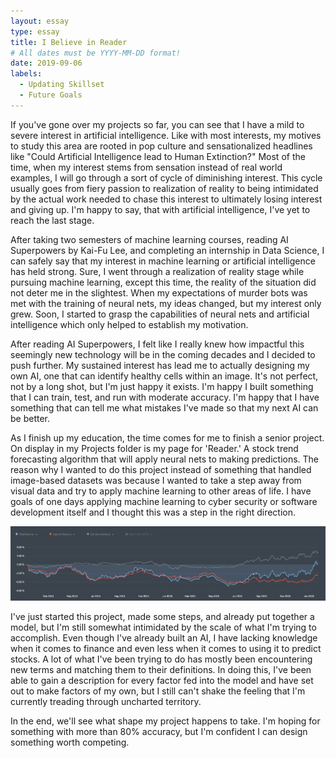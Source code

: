 ```yaml
---
layout: essay
type: essay
title: I Believe in Reader
# All dates must be YYYY-MM-DD format!
date: 2019-09-06
labels:
  - Updating Skillset
  - Future Goals
---
```


If you've gone over my projects so far, you can see that I have a mild to severe interest in artificial intelligence. Like with most interests, my motives to study this area are rooted in pop culture and sensationalized headlines like "Could Artificial Intelligence lead to Human Extinction?" Most of the time, when my interest stems from sensation instead of real world examples, I will go through a sort of cycle of diminishing interest. This cycle usually goes from fiery passion to realization of reality to being intimidated by the actual work needed to chase this interest to ultimately losing interest and giving up. I'm happy to say, that with artificial intelligence, I've yet to reach the last stage. 

After taking two semesters of machine learning courses, reading AI Superpowers by Kai-Fu Lee, and completing an internship in Data Science, I can safely say that my interest in machine learning or artificial intelligence has held strong. Sure, I went through a realization of reality stage while pursuing machine learning, except this time, the reality of the situation did not deter me in the slightest. When my expectations of murder bots was met with the training of neural nets, my ideas changed, but my interest only grew. Soon, I started to  grasp the capabilities of neural nets and artificial intelligence which only helped to establish my motivation. 

After reading AI Superpowers, I felt like I really knew how impactful this seemingly new technology will be in the coming decades and I decided to push further. My sustained interest has lead me to actually designing my own AI, one that can identify healthy cells within an image. It's not perfect, not by a long shot, but I'm just happy it exists. I'm happy I built something that I can train, test, and run with moderate accuracy. I'm happy that I have something that can tell me what mistakes I've made so that my next AI can be better. 

As I finish up my education, the time comes for me to finish a senior project. On display in my Projects folder is my page for 'Reader.' A stock trend forecasting algorithm that will apply neural nets to making predictions. The reason why I wanted to do this project instead of something that handled image-based datasets was because I wanted to take a step away from visual data and try to apply machine learning to other areas of life. I have goals of one days applying machine learning to cyber security or software development itself and I thought this was a step in the right direction. 

<img class="ui image" src="../images/completeBacktest.JPG">

I've just started this project, made some steps, and already put together a model, but I'm still somewhat intimidated by the scale of what I'm trying to accomplish. Even though I've already built an AI, I have lacking knowledge when it comes to finance and even less when it comes to using it to predict stocks. A lot of what I've been trying to do has mostly been encountering new terms and matching them to their definitions. In doing this, I've been able to gain a description for every factor fed into the model and have set out to make factors of my own, but I still can't shake the feeling that I'm currently treading through uncharted territory. 

In the end, we'll see what shape my project happens to take. I'm hoping for something with more than 80% accuracy, but I'm confident I can design something worth competing. 
